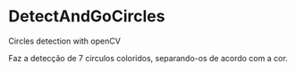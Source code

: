 # DetectAndGoCircles
Circles detection with openCV

Faz a detecção de 7 circulos coloridos, separando-os de acordo com a cor.
